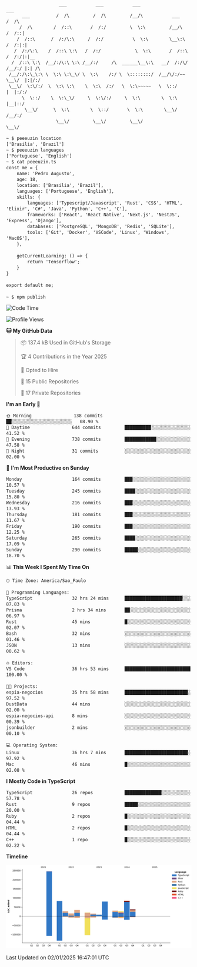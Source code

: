 ```

                    ___           ___           ___                        ___     
      ___          /  /\         /  /\         /__/\           ___        /  /\    
     /  /\        /  /::\       /  /:/         \  \:\         /__/\      /  /::|   
    /  /::\      /  /:/\:\     /  /:/           \  \:\        \__\:\    /  /:|:|   
   /  /:/\:\    /  /::\ \:\   /  /:/             \  \:\       /  /::\  /  /:/|:|__ 
  /  /::\ \:\  /__/:/\:\ \:\ /__/:/     /\  ______\__\:\   __/  /:/\/ /__/:/ |:| /\
 /__/:/\:\_\:\ \  \:\ \:\_\/ \  \:\    /:/ \  \::::::::/  /__/\/:/~~  \__\/  |:|/:/
 \__\/  \:\/:/  \  \:\ \:\    \  \:\  /:/   \  \:\~~~~~   \  \::/         |  |:/:/ 
      \  \::/    \  \:\_\/     \  \:\/:/     \  \:\        \  \:\         |__|::/  
       \__\/      \  \:\        \  \::/       \  \:\        \__\/         /__/:/   
                   \__\/         \__\/         \__\/                      \__\/    

```

```
~ $ peeeuzin location
['Brasilia', 'Brazil']
~ $ peeeuzin languages
['Portuguese', 'English']
~ $ cat peeeuzin.ts
const me = {
    name: 'Pedro Augusto',
    age: 18,
    location: ['Brasilia', 'Brazil'],
    languages: ['Portuguese', 'English'],
    skills: {
        languages: ['Typescript/Javascript', 'Rust', 'CSS', 'HTML', 'Elixir', 'C#', 'Java', 'Python', 'C++', 'C'],
        frameworks: ['React', 'React Native', 'Next.js', 'NestJS', 'Express', 'Django'],
        databases: ['PostgreSQL', 'MongoDB', 'Redis', 'SQLite'],
        tools: ['Git', 'Docker', 'VSCode', 'Linux', 'Windows', 'MacOS'],
    },
    
    getCurrentLearning: () => {
        return 'Tensorflow';
    }
}

export default me;

~ $ npm publish
```

<!--START_SECTION:waka-->
![Code Time](http://img.shields.io/badge/Code%20Time-2%2C362%20hrs%2035%20mins-blue)

![Profile Views](http://img.shields.io/badge/Profile%20Views-0-blue)

**🐱 My GitHub Data** 

> 📦 137.4 kB Used in GitHub's Storage 
 > 
> 🏆 4 Contributions in the Year 2025
 > 
> 💼 Opted to Hire
 > 
> 📜 15 Public Repositories 
 > 
> 🔑 17 Private Repositories 
 > 
**I'm an Early 🐤** 

```text
🌞 Morning                138 commits         ██░░░░░░░░░░░░░░░░░░░░░░░   08.90 % 
🌆 Daytime                644 commits         ██████████░░░░░░░░░░░░░░░   41.52 % 
🌃 Evening                738 commits         ████████████░░░░░░░░░░░░░   47.58 % 
🌙 Night                  31 commits          ░░░░░░░░░░░░░░░░░░░░░░░░░   02.00 % 
```
📅 **I'm Most Productive on Sunday** 

```text
Monday                   164 commits         ███░░░░░░░░░░░░░░░░░░░░░░   10.57 % 
Tuesday                  245 commits         ████░░░░░░░░░░░░░░░░░░░░░   15.80 % 
Wednesday                216 commits         ███░░░░░░░░░░░░░░░░░░░░░░   13.93 % 
Thursday                 181 commits         ███░░░░░░░░░░░░░░░░░░░░░░   11.67 % 
Friday                   190 commits         ███░░░░░░░░░░░░░░░░░░░░░░   12.25 % 
Saturday                 265 commits         ████░░░░░░░░░░░░░░░░░░░░░   17.09 % 
Sunday                   290 commits         █████░░░░░░░░░░░░░░░░░░░░   18.70 % 
```


📊 **This Week I Spent My Time On** 

```text
🕑︎ Time Zone: America/Sao_Paulo

💬 Programming Languages: 
TypeScript               32 hrs 24 mins      ██████████████████████░░░   87.83 % 
Prisma                   2 hrs 34 mins       ██░░░░░░░░░░░░░░░░░░░░░░░   06.97 % 
Rust                     45 mins             █░░░░░░░░░░░░░░░░░░░░░░░░   02.07 % 
Bash                     32 mins             ░░░░░░░░░░░░░░░░░░░░░░░░░   01.46 % 
JSON                     13 mins             ░░░░░░░░░░░░░░░░░░░░░░░░░   00.62 % 

🔥 Editors: 
VS Code                  36 hrs 53 mins      █████████████████████████   100.00 % 

🐱‍💻 Projects: 
espia-negocios           35 hrs 58 mins      ████████████████████████░   97.52 % 
DustData                 44 mins             ░░░░░░░░░░░░░░░░░░░░░░░░░   02.00 % 
espia-negocios-api       8 mins              ░░░░░░░░░░░░░░░░░░░░░░░░░   00.39 % 
jsonbuilder              2 mins              ░░░░░░░░░░░░░░░░░░░░░░░░░   00.10 % 

💻 Operating System: 
Linux                    36 hrs 7 mins       ████████████████████████░   97.92 % 
Mac                      46 mins             █░░░░░░░░░░░░░░░░░░░░░░░░   02.08 % 
```

**I Mostly Code in TypeScript** 

```text
TypeScript               26 repos            ██████████████░░░░░░░░░░░   57.78 % 
Rust                     9 repos             █████░░░░░░░░░░░░░░░░░░░░   20.00 % 
Ruby                     2 repos             █░░░░░░░░░░░░░░░░░░░░░░░░   04.44 % 
HTML                     2 repos             █░░░░░░░░░░░░░░░░░░░░░░░░   04.44 % 
C++                      1 repo              █░░░░░░░░░░░░░░░░░░░░░░░░   02.22 % 
```



**Timeline**

![Lines of Code chart](https://raw.githubusercontent.com/peeeuzin/peeeuzin/main/assets/bar_graph.png)


 Last Updated on 02/01/2025 16:47:01 UTC
<!--END_SECTION:waka-->
